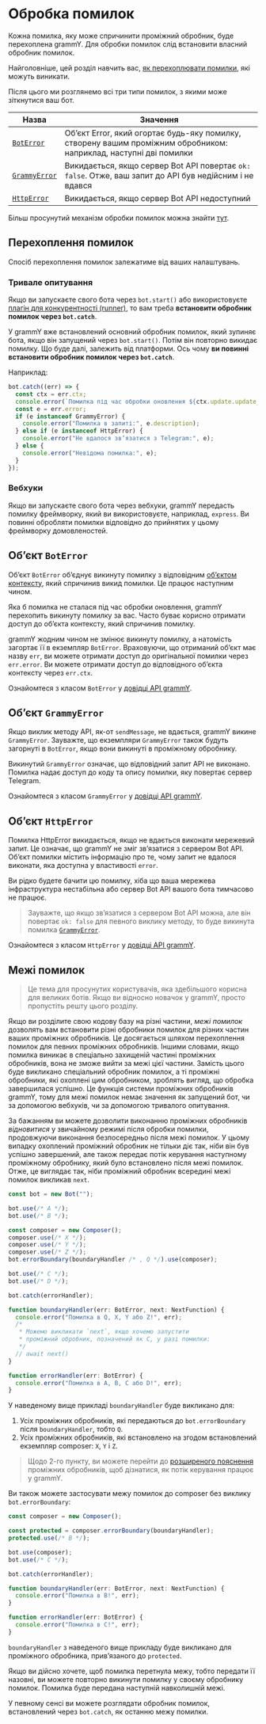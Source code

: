 # Обробка помилок

Кожна помилка, яку може спричинити проміжний обробник, буде перехоплена grammY.
Для обробки помилок слід встановити власний обробник помилок.

Найголовніше, цей розділ навчить вас,
[як перехоплювати помилки](#перехоплення-помилок), які можуть виникати.

Після цього ми розглянемо всі три типи помилок, з якими може зіткнутися ваш бот.

| Назва                                | Значення                                                                                                          |
| ------------------------------------ | ----------------------------------------------------------------------------------------------------------------- |
| [`BotError`](#обʼєкт-boterror)       | Обʼєкт Error, який огортає будь-яку помилку, створену вашим проміжним обробником: наприклад, наступні дві помилки |
| [`GrammyError`](#обʼєкт-grammyerror) | Викидається, якщо сервер Bot API повертає `ok: false`. Отже, ваш запит до API був недійсним і не вдався           |
| [`HttpError`](#обʼєкт-httperror)     | Викидається, якщо сервер Bot API недоступний                                                                      |

Більш просунутий механізм обробки помилок можна знайти [тут](#межі-помилок).

## Перехоплення помилок

Спосіб перехоплення помилок залежатиме від ваших налаштувань.

### Тривале опитування

Якщо ви запускаєте свого бота через `bot.start()` або використовуєте
[плагін для конкурентності (runner)](../plugins/runner), то вам треба
**встановити обробник помилок через `bot.catch`**.

У grammY вже встановлений основний обробник помилок, який зупиняє бота, якщо він
запущений через `bot.start()`. Потім він повторно викидає помилку. Що буде далі,
залежить від платформи. Ось чому **ви повинні встановити обробник помилок через
`bot.catch`**.

Наприклад:

```ts
bot.catch((err) => {
  const ctx = err.ctx;
  console.error(`Помилка під час обробки оновлення ${ctx.update.update_id}:`);
  const e = err.error;
  if (e instanceof GrammyError) {
    console.error("Помилка в запиті:", e.description);
  } else if (e instanceof HttpError) {
    console.error("Не вдалося звʼязатися з Telegram:", e);
  } else {
    console.error("Невідома помилка:", e);
  }
});
```

### Вебхуки

Якщо ви запускаєте свого бота через вебхуки, grammY передасть помилку
фреймворку, який ви використовуєте, наприклад, `express`. Ви повинні обробляти
помилки відповідно до прийнятих у цьому фреймворку домовленостей.

## Обʼєкт `BotError`

Обʼєкт `BotError` обʼєднує викинуту помилку з відповідним
[обʼєктом контексту](./context), який спричинив викид помилки. Це працює
наступним чином.

Яка б помилка не сталася під час обробки оновлення, grammY перехопить викинуту
помилку за вас. Часто буває корисно отримати доступ до обʼєкта контексту, який
спричинив помилку.

grammY жодним чином не змінює викинуту помилку, а натомість загортає її в
екземпляр `BotError`. Враховуючи, що отриманий обʼєкт має назву `err`, ви можете
отримати доступ до оригінальної помилки через `err.error`. Ви можете отримати
доступ до відповідного обʼєкта контексту через `err.ctx`.

Ознайомтеся з класом `BotError` у [довідці API grammY](/ref/core/boterror).

## Обʼєкт `GrammyError`

Якщо виклик методу API, як-от `sendMessage`, не вдається, grammY викине
`GrammyError`. Зауважте, що екземпляри `GrammyError` також будуть загорнуті в
`BotError`, якщо вони викинуті в проміжному обробнику.

Викинутий `GrammyError` означає, що відповідний запит API не виконано. Помилка
надає доступ до коду та опису помилки, яку повертає сервер Telegram.

Ознайомтеся з класом `GrammyError` у
[довідці API grammY](/ref/core/grammyerror).

## Обʼєкт `HttpError`

Помилка HttpError викидається, якщо не вдається виконати мережевий запит. Це
означає, що grammY не зміг звʼязатися з сервером Bot API. Обʼєкт помилки містить
інформацію про те, чому запит не вдалося виконати, яка доступна у властивості
`error`.

Ви рідко будете бачити цю помилку, хіба що ваша мережева інфраструктура
нестабільна або сервер Bot API вашого бота тимчасово не працює.

> Зауважте, що якщо звʼязатися з сервером Bot API можна, але він повертає
> `ok: false` для певного виклику методу, то буде викинута помилка
> [`GrammyError`](#обʼєкт-grammyerror).

Ознайомтеся з класом `HttpError` у [довідці API grammY](/ref/core/httperror).

## Межі помилок

> Це тема для просунутих користувачів, яка здебільшого корисна для великих
> ботів. Якщо ви відносно новачок у grammY, просто пропустіть решту цього
> розділу.

Якщо ви розділите свою кодову базу на різні частини, _межі помилок_ дозволять
вам встановити різні обробники помилок для різних частин ваших проміжних
обробників. Це досягається шляхом перехоплення помилок для певних проміжних
обробників. Іншими словами, якщо помилка виникає в спеціально захищеній частині
проміжних обробників, вона не зможе вийти за межі цієї частини. Замість цього
буде викликано спеціальний обробник помилок, а ті проміжні обробники, які
охоплені цим обробником, зроблять вигляд, що обробка завершилася успішно. Це
функція системи проміжних обробників grammY, тому для межі помилок немає
значення як запущений бот, чи за допомогою вебхуків, чи за допомогою тривалого
опитування.

За бажанням ви можете дозволити виконанню проміжних обробників _відновитися_ у
звичайному режимі після обробки помилки, продовжуючи виконання безпосередньо
після межі помилок. У цьому випадку охоплений проміжний обробник не тільки діє
так, ніби він був успішно завершений, але також передає потік керування
наступному проміжному обробнику, який було встановлено після межі помилок. Отже,
це виглядає так, ніби проміжний обробник всередині межі помилок викликав `next`.

```ts
const bot = new Bot("");

bot.use(/* A */);
bot.use(/* B */);

const composer = new Composer();
composer.use(/* X */);
composer.use(/* Y */);
composer.use(/* Z */);
bot.errorBoundary(boundaryHandler /* , Q */).use(composer);

bot.use(/* C */);
bot.use(/* D */);

bot.catch(errorHandler);

function boundaryHandler(err: BotError, next: NextFunction) {
  console.error("Помилка в Q, X, Y або Z!", err);
  /*
   * Можемо викликати `next`, якщо хочемо запустити
   * проміжний обробник, позначений як C, у разі помилки:
   */
  // await next()
}

function errorHandler(err: BotError) {
  console.error("Помилка в A, B, C або D!", err);
}
```

У наведеному вище прикладі `boundaryHandler` буде викликано для:

1. Усіх проміжних обробників, які передаються до `bot.errorBoundary` після
   `boundaryHandler`, тобто `Q`.
2. Усіх проміжних обробників, які встановлено на згодом встановлений екземпляр
   composer: `X`, `Y` і `Z`.

> Щодо 2-го пункту, ви можете перейти до
> [розширеного пояснення](../advanced/middleware) проміжних обробників, щоб
> дізнатися, як потік керування працює у grammY.

Ви також можете застосувати межу помилок до composer без виклику
`bot.errorBoundary`:

```ts
const composer = new Composer();

const protected = composer.errorBoundary(boundaryHandler);
protected.use(/* B */);

bot.use(composer);
bot.use(/* C */);

bot.catch(errorHandler);

function boundaryHandler(err: BotError, next: NextFunction) {
  console.error("Помилка в B!", err);
}

function errorHandler(err: BotError) {
  console.error("Помилка в C!", err);
}
```

`boundaryHandler` з наведеного вище прикладу буде викликано для проміжного
обробника, привʼязаного до `protected`.

Якщо ви дійсно хочете, щоб помилка перетнула межу, тобто передати її назовні, ви
можете повторно викинути помилку у своєму обробнику помилок. Помилка буде
передана наступній навколишній межі.

У певному сенсі ви можете розглядати обробник помилок, встановлений через
`bot.catch`, як останню межу помилки.

